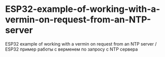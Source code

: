 # ESP32-example-of-working-with-a-vermin-on-request-from-an-NTP-server
ESP32 example of working with a vermin on request from an NTP server / ESP32 пример работы с верменем по запросу с NTP сервера
